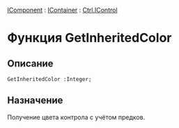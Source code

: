 ﻿---
Link: .Ctrl.IControl.@GetInheritedColor
---

[IComponent](topic:Com.Custom.ComClasses.IComponent.Default) :
[IContainer](topic:Com.Custom.ComClasses.IContainer.Default) :
[Ctrl.IControl](Default)

# Функция GetInheritedColor

## Описание

    GetInheritedColor :Integer;

## Назначение

Получение цвета контрола с учётом предков.